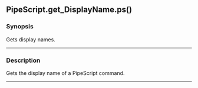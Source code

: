 PipeScript.get_DisplayName.ps()
-------------------------------




### Synopsis
Gets display names.



---


### Description

Gets the display name of a PipeScript command.



---

